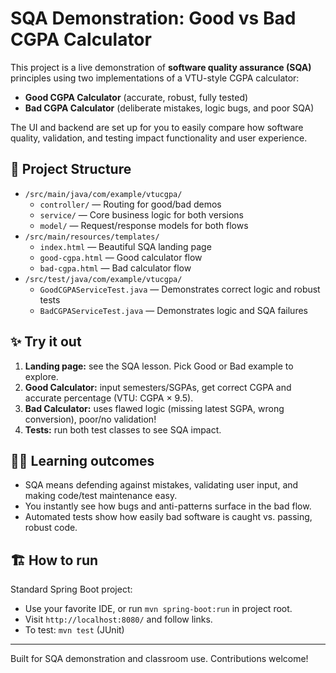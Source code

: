 # SQA Demonstration: Good vs Bad CGPA Calculator

This project is a live demonstration of **software quality assurance (SQA)** principles using two implementations of a VTU-style CGPA calculator:

- **Good CGPA Calculator** (accurate, robust, fully tested)
- **Bad CGPA Calculator** (deliberate mistakes, logic bugs, and poor SQA)

The UI and backend are set up for you to easily compare how software quality, validation, and testing impact functionality and user experience.

## 🚀 Project Structure

- `/src/main/java/com/example/vtucgpa/`
    - `controller/` — Routing for good/bad demos
    - `service/` — Core business logic for both versions
    - `model/` — Request/response models for both flows
- `/src/main/resources/templates/`
    - `index.html` — Beautiful SQA landing page
    - `good-cgpa.html` — Good calculator flow
    - `bad-cgpa.html` — Bad calculator flow
- `/src/test/java/com/example/vtucgpa/`
    - `GoodCGPAServiceTest.java` — Demonstrates correct logic and robust tests
    - `BadCGPAServiceTest.java` — Demonstrates logic and SQA failures

## ✨ Try it out

1. **Landing page:** see the SQA lesson. Pick Good or Bad example to explore.
2. **Good Calculator:** input semesters/SGPAs, get correct CGPA and accurate percentage (VTU: CGPA × 9.5).
3. **Bad Calculator:** uses flawed logic (missing latest SGPA, wrong conversion), poor/no validation!
4. **Tests:** run both test classes to see SQA impact.

## 🧑‍🎓 Learning outcomes
- SQA means defending against mistakes, validating user input, and making code/test maintenance easy.
- You instantly see how bugs and anti-patterns surface in the bad flow.
- Automated tests show how easily bad software is caught vs. passing, robust code.

## 🏗️ How to run

Standard Spring Boot project:
- Use your favorite IDE, or run `mvn spring-boot:run` in project root.
- Visit `http://localhost:8080/` and follow links.
- To test: `mvn test` (JUnit)

---

Built for SQA demonstration and classroom use. Contributions welcome!

